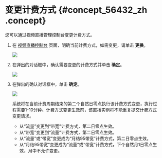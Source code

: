 # 变更计费方式 {#concept_56432_zh .concept}

您可以通过视频直播管理控制台变更计费方式。

1.  在 [视频直播控制台](https://live.console.aliyun.com/?spm=5176.2020520001.1001.57.F8Hti6#/live/domains) 页面，明确当前计费方式，如需变更，请单击 **更换**。

    ![](http://docs-aliyun.cn-hangzhou.oss.aliyun-inc.com/assets/pic/56432/cn_zh/1505179591837/Image%201.png)

2.  在弹出的对话框中，确认需要变更的计费方式并单击 **确定**。

    ![](http://docs-aliyun.cn-hangzhou.oss.aliyun-inc.com/assets/pic/56432/cn_zh/1502069741376/Image%204.png)

3.  在弹出的确认对话框中，单击 **确定**。

    ![](http://docs-aliyun.cn-hangzhou.oss.aliyun-inc.com/assets/pic/56432/cn_zh/1502069921490/Image%205.png)

    系统将在当前计费周期结束的第二个自然日零点执行该计费方式变更，执行过程需要1-10分钟。计费方式变更生效前，该直播实例将不能重复提交计费方式变更请求。

    -   从“流量”变更到“带宽”计费方式，第二日零点生效。
    -   从“带宽”变更到“流量”计费方式，第二日零点生效。
    -   从“流量”或“带宽”变更成为“月结95带宽”计费方式，第二日零点生效。
    -   从“月结95带宽”变更成为“流量”或“带宽”计费方式，下个自然月1日零点生效，月中不允许变更。

